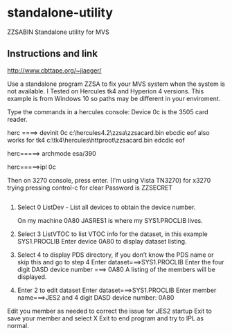 # standalone-utility
ZZSABIN Standalone utility for MVS

## Instructions and link 

http://www.cbttape.org/~jjaeger/

Use a standalone program ZZSA to fix your MVS system when the system is not available.
I Tested  on Hercules tk4 and Hyperion 4 versions. This example is from Windows 10 so paths may be different in your enviroment.  

Type the commands in a hercules console: 
Device 0c is the 3505 card reader.

 herc ====> devinit 0c c:\hercules4.2\zzsa\zzsacard.bin ebcdic eof   <enter>
     also works for tk4 c:\tk4\hercules\httproot\zzsacard.bin edcdic eof

 herc=====> archmode esa/390 <enter>

 herc=====>ipl 0c  <enter>

Then on 3270 console, press enter. (I'm using Vista TN3270) for x3270 trying pressing control-c for clear
Password is ZZSECRET <all caps>

<image here>

1. Select 0 ListDev - List all devices to obtain the device number.

   On my machine 0A80 JASRES1 is where my SYS1.PROCLIB lives.

2. Select 3 ListVTOC to list VTOC info for the dataset, in this example SYS1.PROCLIB
Enter device 0A80 to display dataset listing.

3. Select 4 to display PDS directory, if you don’t know the PDS name or skip this and go to step 4
Enter dataset===>SYS1.PROCLIB
Enter the four digit DASD device number ===> 0A80
A listing of the members will be displayed.

4. Enter 2 to edit dataset
Enter dataset===>SYS1.PROCLIB
Enter member name===>JES2
and 4 digit DASD device number:  0A80

Edit you member as needed to correct the issue for JES2 startup
Exit to save your member and select X Exit to end program and try to IPL as normal.

